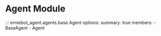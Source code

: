 
# Agent Module


::: erniebot_agent.agents.base.Agent
    options:
        summary: true
        members:
        - BaseAgent
        - Agent

